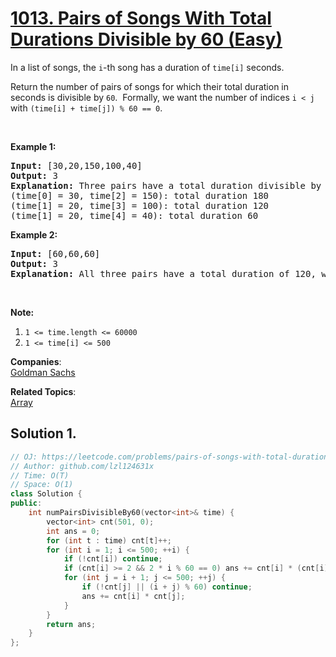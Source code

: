 # [1013. Pairs of Songs With Total Durations Divisible by 60 (Easy)](https://leetcode.com/problems/pairs-of-songs-with-total-durations-divisible-by-60/)

<p>In a list of songs, the <code>i</code>-th&nbsp;song has a duration of&nbsp;<code>time[i]</code> seconds.&nbsp;</p>

<p>Return the number of pairs of songs for which their total&nbsp;duration in seconds is divisible by <code>60</code>.&nbsp; Formally, we want the number of&nbsp;indices <code>i &lt; j</code> with <code>(time[i] + time[j]) % 60 == 0</code>.</p>

<p>&nbsp;</p>

<p><strong>Example 1:</strong></p>

<pre><strong>Input: </strong><span id="example-input-1-1">[30,20,150,100,40]</span>
<strong>Output: </strong><span id="example-output-1">3</span>
<strong>Explanation: </strong>Three pairs have a total duration divisible by 60:
(time[0] = 30, time[2] = 150): total duration 180
(time[1] = 20, time[3] = 100): total duration 120
(time[1] = 20, time[4] = 40): total duration 60
</pre>

<div>
<p><strong>Example 2:</strong></p>

<pre><strong>Input: </strong><span id="example-input-2-1">[60,60,60]</span>
<strong>Output: </strong><span id="example-output-2">3</span>
<strong>Explanation: </strong>All three pairs have a total duration of 120, which is divisible by 60.
</pre>
</div>

<p>&nbsp;</p>

<p><strong>Note:</strong></p>

<ol>
	<li><code>1 &lt;= time.length &lt;= 60000</code></li>
	<li><code>1 &lt;= time[i] &lt;= 500</code></li>
</ol>


**Companies**:  
[Goldman Sachs](https://leetcode.com/company/goldman-sachs)

**Related Topics**:  
[Array](https://leetcode.com/tag/array/)

## Solution 1.

```cpp
// OJ: https://leetcode.com/problems/pairs-of-songs-with-total-durations-divisible-by-60/
// Author: github.com/lzl124631x
// Time: O(T)
// Space: O(1)
class Solution {
public:
    int numPairsDivisibleBy60(vector<int>& time) {
        vector<int> cnt(501, 0);
        int ans = 0;
        for (int t : time) cnt[t]++;
        for (int i = 1; i <= 500; ++i) {
            if (!cnt[i]) continue;
            if (cnt[i] >= 2 && 2 * i % 60 == 0) ans += cnt[i] * (cnt[i] - 1) / 2;
            for (int j = i + 1; j <= 500; ++j) {
                if (!cnt[j] || (i + j) % 60) continue;
                ans += cnt[i] * cnt[j];
            }
        }
        return ans;
    }
};
```
